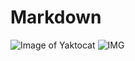 # Markdown
![Image of Yaktocat](https://octodex.github.com/images/yaktocat.png)
![IMG](https://images.unsplash.com/photo-1696858853754-0c325e6dc7d4?auto=format&fit=crop&q=80&ixlib=rb-4.0.3&ixid=M3wxMjA3fDB8MHxwaG90by1wYWdlfHx8fGVufDB8fHx8fA%3D%3D&w=1470)
